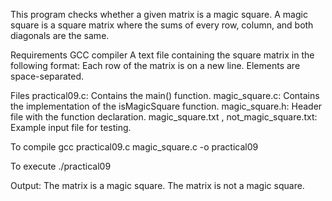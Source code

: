 This program checks whether a given matrix is a magic square. A magic square is a square matrix where the sums of every row, column, and both diagonals are the same.

Requirements
GCC compiler
A text file containing the square matrix in the following format:
Each row of the matrix is on a new line.
Elements are space-separated.

Files
practical09.c: Contains the main() function.
magic_square.c: Contains the implementation of the isMagicSquare function.
magic_square.h: Header file with the function declaration.
magic_square.txt , not_magic_square.txt: Example input file for testing.

To compile
gcc practical09.c magic_square.c -o practical09

To execute
./practical09

Output:
The matrix is a magic square.
The matrix is not a magic square.
